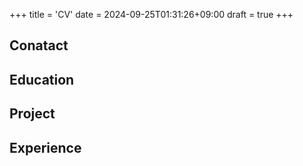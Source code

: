 +++
title = 'CV'
date = 2024-09-25T01:31:26+09:00
draft = true
+++

## Conatact

## Education

## Project

## Experience